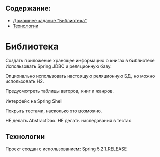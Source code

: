 <?xml version="1.0" encoding="UTF-8"?>
<module type="JAVA_MODULE" version="4" />

## Содержание:
* [Домашнее задание "Библиотека"](#Библиотека)
* [Технологии](#Технологии)

# Библиотека

Создать приложение хранящее информацию о книгах в библиотеке
Использовать Spring JDBC и реляционную базу.

Опционально использовать настоящую реляционную БД, но можно использовать H2.

Предусмотреть таблицы авторов, книг и жанров.

Интерфейс на Spring Shell

Покрыть тестами, насколько это возможно.

НЕ делать AbstractDao.
НЕ делать наследования в тестах 

## Технологии
Проект создан с использованием:
Spring 5.2.1.RELEASE

